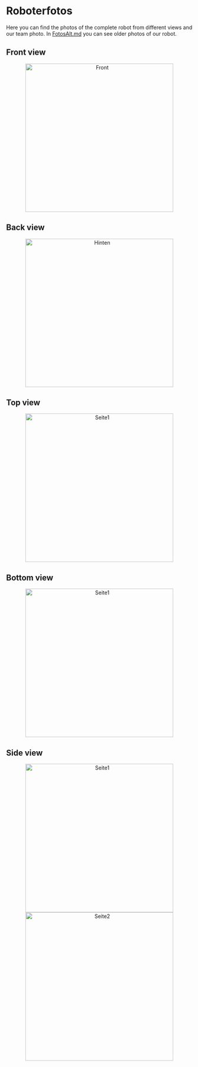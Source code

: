 # Roboterfotos
Here you can find the photos of the complete robot from different views and our team photo. In [FotosAlt.md](PhotosAlt.md) you can see older photos of our robot.
## Front view

<p align="center">
  <img src="F.jpg" alt="Front" width="400" />
</p>

## Back view

<p align="center">
  <img src="H.jpg" alt="Hinten" width="400" />
</p>

## Top view

<p align="center">
  <img src="O.jpg" alt="Seite1" width="400" />
</p>

## Bottom view

<p align="center">
  <img src="U.jpg" alt="Seite1" width="400" />
</p>

## Side view

<p align="center">
  <img src="R.jpg" alt="Seite1" width="400" />
  <img src="L.jpg" alt="Seite2" width="400" />
</p>


